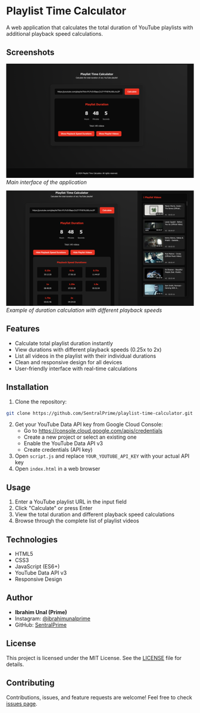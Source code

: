 # Playlist Time Calculator

A web application that calculates the total duration of YouTube playlists with additional playback speed calculations.

## Screenshots

![Main Interface](images/main-interface.png)
*Main interface of the application*

![Duration Calculation](images/duration-calculation.png)
*Example of duration calculation with different playback speeds*

## Features

- Calculate total playlist duration instantly
- View durations with different playback speeds (0.25x to 2x)
- List all videos in the playlist with their individual durations
- Clean and responsive design for all devices
- User-friendly interface with real-time calculations

## Installation

1. Clone the repository:
```bash
git clone https://github.com/SentralPrime/playlist-time-calculator.git
```
2. Get your YouTube Data API key from Google Cloud Console:
   - Go to https://console.cloud.google.com/apis/credentials
   - Create a new project or select an existing one
   - Enable the YouTube Data API v3
   - Create credentials (API key)
3. Open `script.js` and replace `YOUR_YOUTUBE_API_KEY` with your actual API key
4. Open `index.html` in a web browser

## Usage

1. Enter a YouTube playlist URL in the input field
2. Click "Calculate" or press Enter
3. View the total duration and different playback speed calculations
4. Browse through the complete list of playlist videos

## Technologies

- HTML5
- CSS3
- JavaScript (ES6+)
- YouTube Data API v3
- Responsive Design

## Author

- **Ibrahim Unal (Prime)**
- Instagram: [@ibrahimunalprime](https://www.instagram.com/ibrahimunalprime/)
- GitHub: [SentralPrime](https://github.com/SentralPrime)

## License

This project is licensed under the MIT License. See the [LICENSE](LICENSE) file for details.

## Contributing

Contributions, issues, and feature requests are welcome! Feel free to check [issues page](https://github.com/SentralPrime/playlist-time-calculator/issues). 